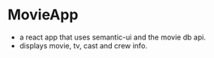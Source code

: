 # MovieApp
<ul>
  <li>a react app that uses semantic-ui and the movie db api.</li>
  <li>displays movie, tv, cast and crew info.</li>
</ul>
